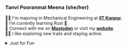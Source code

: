 <!--
**TanviPooranmal/TanviPooranmal** is a ✨ _special_ ✨ repository because its `README.md` (this file) appears on your GitHub profile. -->
### Tanvi Pooranmal Meena (she/her)
👩‍🎓 I'm majoring in Mechanical Engineering at [**IIT Kanpur**](https://www.iitk.ac.in/).  
🌱 I’m currently learning Rust 🦀.  
🤝 Connect with me on [**Mastodon**](https://fosstodon.org/@tanvincible) or visit my [**website**](https://tanvincible.github.io).  
🚴‍♀️ I like exploring new trails and staying active.  

<details>
  <summary> Just for Fun</summary>

  ### GitHub Stats
  
  ![tanvincible's Stats](https://github-readme-stats.vercel.app/api?username=tanvincible&theme=dark&show_icons=true&hide_border=true&count_private=true)

  ### GitHub Contribution Streak
  
  [![GitHub Streak](https://streak-stats.demolab.com/?user=tanvincible)](https://git.io/streak-stats)

  ### Top Languages

  ![tanvincible's Top Languages](https://github-readme-stats.vercel.app/api/top-langs/?username=tanvincible&theme=dark&show_icons=true&hide_border=true&layout=compact)
  
</details>
